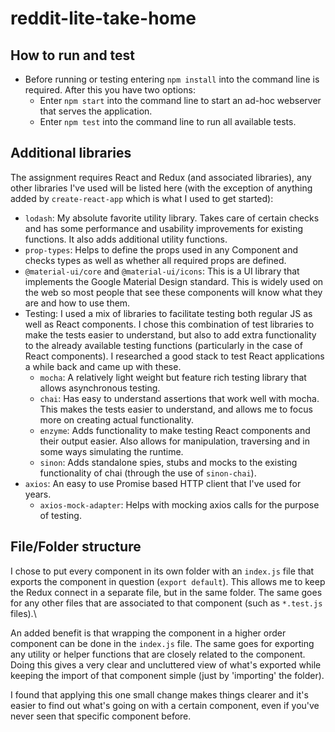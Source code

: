 # reddit-lite-take-home

## How to run and test

- Before running or testing entering `npm install` into the command line is required. After this you have two options:
	- Enter `npm start` into the command line to start an ad-hoc webserver that serves the application.
	- Enter `npm test` into the command line to run all available tests. 

## Additional libraries

The assignment requires React and Redux (and associated libraries), any other libraries I've used will be listed here (with the exception of anything added by `create-react-app` which is what I used to get started):

- `lodash`: My absolute favorite utility library. Takes care of certain checks and has some performance and usability improvements for existing functions. It also adds additional utility functions.
- `prop-types`: Helps to define the props used in any Component and checks types as well as whether all required props are defined.
- `@material-ui/core` and `@material-ui/icons`: This is a UI library that implements the Google Material Design standard. This is widely used on the web so most people that see these components will know what they are and how to use them.
- Testing: I used a mix of libraries to facilitate testing both regular JS as well as React components. I chose this combination of test libraries to make the tests easier to understand, but also to add extra functionality to the already available testing functions (particularly in the case of React components). I researched a good stack to test React applications a while back and came up with these.
	- `mocha`: A relatively light weight but feature rich testing library that allows asynchronous testing.
	- `chai`: Has easy to understand assertions that work well with mocha. This makes the tests easier to understand, and allows me to focus more on creating actual functionality.
	- `enzyme`: Adds functionality to make testing React components and their output easier. Also allows for manipulation, traversing and in some ways simulating the runtime.
	- `sinon`: Adds standalone spies, stubs and mocks to the existing functionality of chai (through the use of `sinon-chai`).
- `axios`: An easy to use Promise based HTTP client that I've used for years.
	- `axios-mock-adapter`: Helps with mocking axios calls for the purpose of testing.

## File/Folder structure

I chose to put every component in its own folder with an `index.js` file that exports the component in question (`export default`). This allows me to keep the Redux connect in a separate file, but in the same folder. The same goes for any other files that are associated to that component (such as `*.test.js` files).\

An added benefit is that wrapping the component in a higher order component can be done in the `index.js` file. The same goes for exporting any utility or helper functions that are closely related to the component. Doing this gives a very clear and uncluttered view of what's exported while keeping the import of that component simple (just by 'importing' the folder).

I found that applying this one small change makes things clearer and it's easier to find out what's going on with a certain component, even if you've never seen that specific component before.

